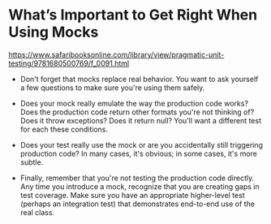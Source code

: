 # What’s Important to Get Right When Using Mocks

https://www.safaribooksonline.com/library/view/pragmatic-unit-testing/9781680500769/f_0091.html

- Don't forget that mocks replace real behavior. You want to ask yourself a few questions to make sure you're using
them safely.

- Does your mock really emulate the way the production code works? Does the production code return other formats you're
not thinking of? Does it throw exceptions? Does it return null? You'll want a different test for each these conditions.

- Does your test really use the mock or are you accidentally still triggering production code? In many cases, it's
obvious; in some cases, it's more subtle.

- Finally, remember that you're not testing the production code directly. Any time you introduce a mock, recognize that
you are creating gaps in test coverage. Make sure you have an appropriate higher-level test (perhaps an integration test)
that demonstrates end-to-end use of the real class.

